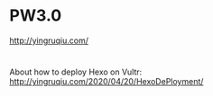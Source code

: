 # PW3.0
http://yingruqiu.com/
#
About how to deploy Hexo on Vultr:
http://yingruqiu.com/2020/04/20/HexoDePloyment/
